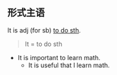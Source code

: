 ## 形式主语

It is adj (for sb) <u>to do sth</u>.

> It = to do sth

- It is important to learn math.
  - It is useful that I learn math.
